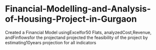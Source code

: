 # Financial-Modelling-and-Analysis-of-Housing-Project-in-Gurgaon
Created a Financial Model usingExcelfor50 Flats, analyzedCost,Revenue, andFinflowsfor the projectand projected the feasibility of the project by estimating10years projection for all indicators
